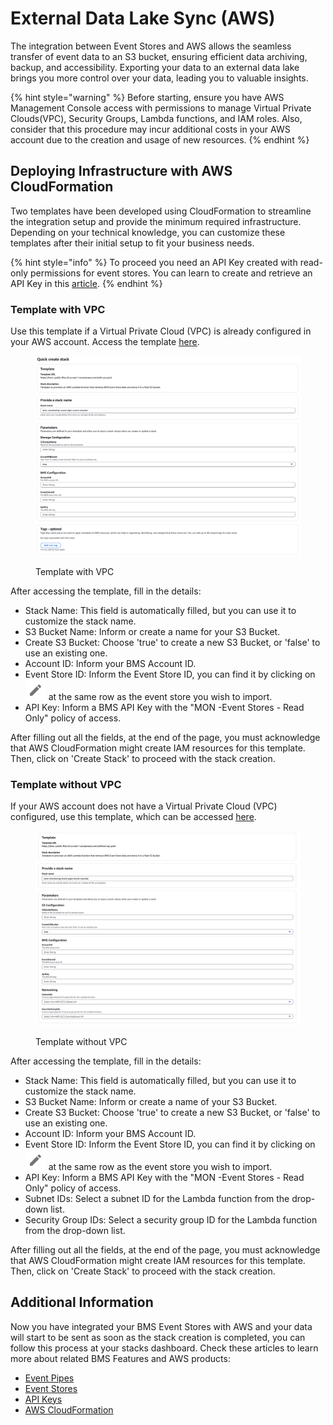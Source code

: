 # External Data Lake Sync (AWS)

The integration between Event Stores and AWS allows the seamless transfer of event data to an S3 bucket, ensuring efficient data archiving, backup, and accessibility. Exporting your data to an external data lake brings you more control over your data, leading you to valuable insights.

{% hint style="warning" %}
Before starting, ensure you have AWS Management Console access with permissions to manage Virtual Private Clouds(VPC), Security Groups, Lambda functions, and IAM roles. Also, consider that this procedure may incur additional costs in your AWS account due to the creation and usage of new resources.
{% endhint %}

## Deploying Infrastructure with AWS CloudFormation

Two templates have been developed using CloudFormation to streamline the integration setup and provide the minimum required infrastructure. Depending on your technical knowledge, you can customize these templates after their initial setup to fit your business needs.

{% hint style="info" %}
To proceed you need an API Key created with read-only permissions for event stores. You can learn to create and retrieve an API Key in this [article](../product-documentation/identity-access-management-iam/api-keys.md).
{% endhint %}

### Template with VPC

Use this template if a Virtual Private Cloud (VPC) is already configured in your AWS account. Access the template [here](https://us-east-2.console.aws.amazon.com/cloudformation/home?region=us-east-2#/stacks/quickcreate?templateUrl=https://bms--public-files.s3.us-east-1.amazonaws.com/with-vpc.yaml\&stackName=bms%E2%80%93monitoring%E2%80%93event-pipe%E2%80%93event-recorder).

<figure><img src="../.gitbook/assets/image (2) (15).png" alt=""><figcaption><p>Template with VPC</p></figcaption></figure>

After accessing the template, fill in the details:

* Stack Name: This field is automatically filled, but you can use it to customize the stack name.
* S3 Bucket Name: Inform or create a name for your S3 Bucket.
* Create S3 Bucket: Choose 'true' to create a new S3 Bucket, or 'false' to use an existing one.
* Account ID: Inform your BMS Account ID.
* Event Store ID: Inform the Event Store ID, you can find it by clicking on <img src="../.gitbook/assets/image (3).png" alt="edit" data-size="line"> at the same row as the event store you wish to import.
* API Key: Inform a BMS API Key with the "MON -Event Stores - Read Only" policy of access.

After filling out all the fields, at the end of the page, you must acknowledge that AWS CloudFormation might create IAM resources for this template. Then, click on 'Create Stack' to proceed with the stack creation.

### Template without VPC

If your AWS account does not have a Virtual Private Cloud (VPC) configured, use this template, which can be accessed [here](https://us-east-2.console.aws.amazon.com/cloudformation/home?region=us-east-2#/stacks/quickcreate?templateUrl=https://bms--public-files.s3.us-east-1.amazonaws.com/without-vpc.yaml\&stackName=bms%E2%80%93monitoring%E2%80%93event-pipe%E2%80%93event-recorder).

<figure><img src="../.gitbook/assets/image (3) (14).png" alt=""><figcaption><p>Template without VPC</p></figcaption></figure>

After accessing the template, fill in the details:

* Stack Name: This field is automatically filled, but you can use it to customize the stack name.
* S3 Bucket Name: Inform or create a name of your S3 Bucket.
* Create S3 Bucket: Choose 'true' to create a new S3 Bucket, or 'false' to use an existing one.
* Account ID: Inform your BMS Account ID.
* Event Store ID: Inform the Event Store ID, you can find it by clicking on <img src="../.gitbook/assets/image (3).png" alt="edit" data-size="line"> at the same row as the event store you wish to import.
* API Key: Inform a BMS API Key with the "MON -Event Stores - Read Only" policy of access.
* Subnet IDs: Select a subnet ID for the Lambda function from the drop-down list.
* Security Group IDs: Select a security group ID for the Lambda function from the drop-down list.

After filling out all the fields, at the end of the page, you must acknowledge that AWS CloudFormation might create IAM resources for this template. Then, click on 'Create Stack' to proceed with the stack creation.

## Additional Information

Now you have integrated your BMS Event Stores with AWS and your data will start to be sent as soon as the stack creation is completed, you can follow this process at your stacks dashboard. Check these articles to learn more about related BMS Features and AWS products:

* [Event Pipes](../product-documentation/monitoring/event-pipes.md)
* [Event Stores](../product-documentation/monitoring/event-stores.md)
* [API Keys](../product-documentation/identity-access-management-iam/api-keys.md)
* [AWS CloudFormation](https://docs.aws.amazon.com/cloudformation/)
